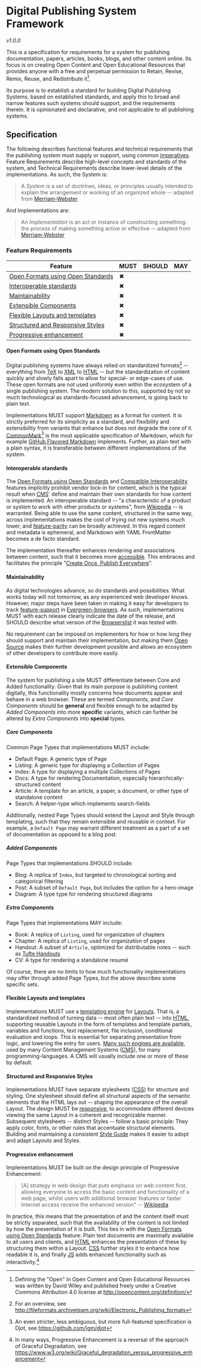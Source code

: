 # Digital Publishing System Framework

_v1.0.0_

This is a specification for requirements for a system for publishing documentation, papers, articles, books, blogs, and other content online. Its focus is on creating Open Content and Open Educational Resources that provides anyone with a free and perpetual permission to Retain, Revise, Remix, Reuse, and Redistribute it[^oer].

[^oer]: Defining the "Open" in Open Content and Open Educational Resources was written by David Wiley and published freely under a Creative Commons Attribution 4.0 license at http://opencontent.org/definition/

Its purpose is to establish a standard for building Digital Publishing Systems, based on established standards, and apply this to broad and narrow features such systems should support, and the requirements therein. It is opinionated and declarative, and not applicable to all publishing systems.

## <a name="specification"></a>Specification

The following describes functional features and technical requirements that the publishing system must supply or support, using common [imperatives](#imperatives). Feature Requirements describe high-level concepts and standards of the system, and Technical Requirements describe lower-level details of the implementations. As such, the System is:

> A _System_ is a set of doctrines, ideas, or principles usually intended to explain the arrangement or working of an organized whole -- adapted from [Merriam-Webster](https://www.merriam-webster.com/dictionary/system)

And Implementations are:

> An _Implementation_ is an act or instance of constructing something: the process of making something active or effective -- adapted from [Merriam-Webster](https://www.merriam-webster.com/dictionary/implementation)

### <a name="feature-requirements"></a>Feature Requirements

| Feature                                                                 | MUST | SHOULD | MAY |
| ----------------------------------------------------------------------- | ---- | ------ | --- |
| [Open Formats using Open Standards](#open-formats-using-open-standards) | ✖    |        |     |
| [Interoperable standards](#interoperable-standards)                     | ✖    |        |     |
| [Maintainability](#maintainability)                                     | ✖    |        |     |
| [Extensible Components](#extensible-components)                         | ✖    |        |     |
| [Flexible Layouts and templates](#flexible-layouts-and-templates)       | ✖    |        |     |
| [Structured and Responsive Styles](#structured-and-responsive-styles)   | ✖    |        |     |
| [Progressive enhancement](#progressive-enhancement)                     | ✖    |        |     |

#### <a name="open-formats-using-open-standards"></a>Open Formats using Open Standards

Digital publishing systems have always relied on standardized formats[^standardized-publishing-formats] -- everything from [TeX](#abbr-tex) to [XML](#abbr-xml) to [HTML](#abbr-html) -- but the standardization of content quickly and slowly falls apart to allow for special- or edge-cases of use. These open formats are not used uniformly even within the ecosystem of a single publishing system. The modern solution to this, supported by not so much technological as standards-focused advancement, is going back to plain text.

[^standardized-publishing-formats]: For an overview, see http://fileformats.archiveteam.org/wiki/Electronic_Publishing_formats

Implementations MUST support [Markdown](https://en.wikipedia.org/wiki/Markdown) as a format for content. It is strictly preferred for its simplicity as a standard, and flexibility and extensibility from variants that enhance but does not degrade the core of it. [CommonMark](https://commonmark.org/)[^djot] is the most applicable specification of Markdown, which for example [GitHub Flavored Markdown](https://github.github.com/gfm/) implements. Further, as plain text with a plain syntax, it is transferable between different implementations of the system.

[^djot]: An even stricter, less ambiguous, but more full-featured specification is Djot, see https://github.com/jgm/djot

#### <a name="interoperable-standards"></a>Interoperable standards

The [Open Formats using Open Standards](#open-formats-using-open-standards) and [Compatible Interoperability](#compatibile-interoperability) features implicitly prohibit vendor lock-in for content, which is the typical result when [CMS](#abbr-cms)' define and maintain their own standards for how content is implemented. An interoperable standard -- "a characteristic of a product or system to work with other products or systems", from [Wikipedia](https://en.wikipedia.org/wiki/Interoperability) -- is warranted. Being able to use the same content, structured in the same way, across implementations makes the cost of trying out new systems much lower, and [feature-parity](https://martinfowler.com/articles/patterns-legacy-displacement/feature-parity.html) can be broadly achieved. In this regard content and metadata is ephemeral, and Markdown with YAML FrontMatter becomes a de facto standard.

The implementation thereafter enhances rendering and associations between content, such that it becomes more [accessible](#accessible). This embraces and facilitates the principle "[Create Once, Publish Everywhere](https://web.archive.org/web/20170522060044/https://www.programmableweb.com/news/cope-create-once-publish-everywhere/2009/10/13)".

#### <a name="maintainability"></a>Maintainability

As digital technologies advance, so do standards and possibilities. What works today will not tomorrow, as any experienced web developer knows. However, major steps have been taken in making it easy for developers to track [feature-support](https://caniuse.com/ciu/about) in [Evergreen-browsers](#evergreen). As such, implementations MUST with each release clearly indicate the date of the release, and SHOULD describe what version of the [Browserslist](https://browsersl.ist/) it was tested with.

No requirement can be imposed on implementers for how or how long they should support and maintain their implementation, but making them [Open Source](#open-source-source-available) makes their further development possible and allows an ecosystem of other developers to contribute more easily.

#### <a name="extensible-components"></a>Extensible Components

The system for publishing a site MUST differentiate between Core and Added functionality. Given that its main purpose is publishing content digitally, this functionality mostly concerns how documents appear and behave in a web browser. These are termed _Components_, and _Core Components_ should be **general** and flexible enough to be adapted by _Added Components_ into more **specific** variants, which can further be altered by _Extra Components_ into **special** types.

##### <a name="core-components"></a>Core Components

Common Page Types that implementations MUST include:

- Default Page: A generic type of Page
- Listing: A generic type for displaying a Collection of Pages
- Index: A type for displaying a multiple Collections of Pages
- Docs: A type for rendering Documentation, especially hierarchically-structured content
- Article: A template for an article, a paper, a document, or other type of standalone content
- Search: A helper-type which implements search-fields

Additionally, nested Page Types should extend the Layout and Style through templating, such that they remain extensible and reusable in context. For example, a `Default Page` may warrant different treatment as a part of a set of documentation as opposed to a blog post.

##### <a name="added-components"></a>Added Components

Page Types that implementations SHOULD include:

- Blog: A replica of `Index`, but targeted to chronological sorting and categorical filtering
- Post: A subset of `Default Page`, but includes the option for a hero-image
- Diagram: A type type for rendering structured diagrams

##### <a name="extra-components"></a>Extra Components

Page Types that implementations MAY include:

- Book: A replica of `Listing`, used for organization of chapters
- Chapter: A replica of `Listing`, used for organization of pages
- Handout: A subset of `Article`, optimized for distributable notes -- such as [Tufte Handouts](https://edwardtufte.github.io/tufte-css/)
- CV: A type for rendering a standalone resumé

Of course, there are no limits to how much functionality implementations may offer through added Page Types, but the above describes some specific sets.

#### <a name="flexible-layouts-and-templates"></a>Flexible Layouts and templates

Implementations MUST use a [templating engine](http://www.simple-is-better.org/template/) for [Layouts](#abbr-layout). That is, a standardized method of turning data -- most often plain text -- into [HTML](#abbr-html), supporting reusable Layouts in the form of templates and template partials, variables and functions, text replacement, file inclusion, conditional evaluation and loops. This is essential for separating presentation from logic, and lowering the entry for users. [Many such engines are available](#abbr-layout), used by many Content Management Systems ([CMS](#abbr-cms)), for many programming-languages. A CMS will usually include one or more of these by default.

#### <a name="structured-and-responsive-styles"></a>Structured and Responsive Styles

Implementations MUST have separate stylesheets ([CSS](#abbr-css)) for structure and styling. One stylesheet should define all structural aspects of the semantic elements that the HTML lays out -- shaping the appearance of the overall Layout. The design MUST be [responsive](#abbr-responsive-design), to accommodate different devices viewing the same Layout in a coherent and recognizable manner. Subsequent stylesheets -- distinct Styles -- follow a basic principle: They apply color, fonts, or other rules that accentuate structural elements. Building and maintaining a consistent [Style Guide](http://styleguides.io/) makes it easier to adopt and adapt Layouts and Styles.

#### <a name="progressive-enhancement"></a>Progressive enhancement

Implementations MUST be built on the design principle of Progressive Enhancement:

> [A] strategy in web design that puts emphasis on web content first, allowing everyone to access the basic content and functionality of a web page, whilst users with additional browser features or faster Internet access receive the enhanced version" -- [Wikipedia](https://en.wikipedia.org/wiki/Progressive_enhancement)

In practice, this means that the presentation of and the content itself must be strictly separated, such that the availability of the content is not limited by how the presentation of it is built. This ties in with the [Open Formats using Open Standards](#open-formats-using-open-standards) feature: Plain text documents are maximally available to all users and clients, and [HTML](#abbr-html) enhances the presentation of these by structuring them within a Layout. [CSS](#abbr-css) further styles it to enhance how readable it is, and finally [JS](#abbr-js) adds enhanced functionality such as interactivity.[^graceful-degradation]

[^graceful-degradation]: In many ways, Progressive Enhancement is a reversal of the approach of Graceful Degradation, see https://www.w3.org/wiki/Graceful_degradation_versus_progressive_enhancement
